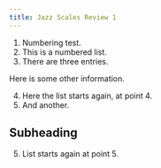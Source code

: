 ```yaml
---
title: Jazz Scales Review 1
---
```


1. Numbering test.
2. This is a numbered list.
3. There are three entries.



Here is some other information.


<ol start=4>
<li>Here the list starts again, at point 4.</li>
<li>And another.</li>
</ol>


## Subheading


5. List starts again at point 5.
    	